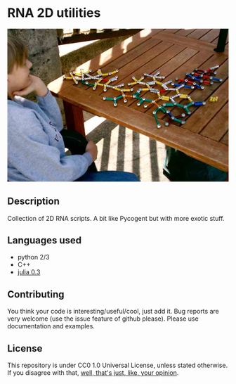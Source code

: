 # RNA 2D utilities

![](doc/figs/logo.jpg)

## Description

Collection of 2D RNA scripts. A bit like Pycogent but with
more exotic stuff.

## Languages used

- python 2/3
- C++
- [julia 0.3](https://github.com/JuliaLang/julia)

## Contributing

You think your code is interesting/useful/cool, just add it.
Bug reports are very welcome (use the issue feature of github please).
Please use documentation and examples.



## License

This repository is under CC0 1.0 Universal License, unless stated otherwise.
If you disagree with that, [well, that's just, like, your opinion](https://www.youtube.com/watch?v=pWdd6_ZxX8c).


